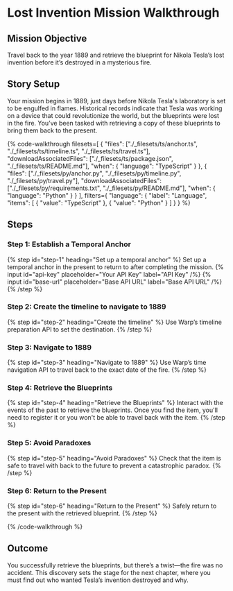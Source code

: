 # Lost Invention Mission Walkthrough

## Mission Objective

Travel back to the year 1889 and retrieve the blueprint for Nikola Tesla’s lost invention before it’s destroyed in a mysterious fire.

## Story Setup

Your mission begins in 1889, just days before Nikola Tesla's laboratory is set to be engulfed in flames. Historical records indicate that Tesla was working on a device that could revolutionize the world, but the blueprints were lost in the fire. You’ve been tasked with retrieving a copy of these blueprints to bring them back to the present.

{% code-walkthrough
  filesets=[
    { 
      "files": ["./_filesets/ts/anchor.ts", "./_filesets/ts/timeline.ts", "./_filesets/ts/travel.ts"],
      "downloadAssociatedFiles": ["./_filesets/ts/package.json", "./_filesets/ts/README.md"],
      "when": { "language": "TypeScript" }
    },
    { 
      "files": ["./_filesets/py/anchor.py", "./_filesets/py/timeline.py", "./_filesets/py/travel.py"],
      "downloadAssociatedFiles": ["./_filesets/py/requirements.txt", "./_filesets/py/README.md"],
      "when": { "language": "Python" }
    }
  ],
  filters={
    "language": {
      "label": "Language",
      "items": [
        { "value": "TypeScript" },
        { "value": "Python" }
      ]
    }
  }
%}

  ## Steps

  ### Step 1: Establish a Temporal Anchor

  {% step id="step-1" heading="Set up a temporal anchor" %}
    Set up a temporal anchor in the present to return to after completing the mission.
    {% input id="api-key" placeholder="Your API Key" label="API Key" /%}
    {% input id="base-url" placeholder="Base API URL" label="Base API URL" /%}
  {% /step %}

  ### Step 2: Create the timeline to navigate to 1889

  {% step id="step-2" heading="Create the timeline" %}
    Use Warp’s timeline preparation API to set the destination.
  {% /step %}

  ### Step 3: Navigate to 1889

  {% step id="step-3" heading="Navigate to 1889" %}
    Use Warp’s time navigation API to travel back to the exact date of the fire.
  {% /step %}

  ### Step 4: Retrieve the Blueprints

  {% step id="step-4" heading="Retrieve the Blueprints" %}
    Interact with the events of the past to retrieve the blueprints. Once you find the item, you'll need to register it or you won't be able to travel back with the item.
  {% /step %}

  ### Step 5: Avoid Paradoxes

  {% step id="step-5" heading="Avoid Paradoxes" %}
    Check that the item is safe to travel with back to the future to prevent a catastrophic paradox.
  {% /step %}

  ### Step 6: Return to the Present

  {% step id="step-6" heading="Return to the Present" %}
    Safely return to the present with the retrieved blueprint.
  {% /step %}

{% /code-walkthrough %}

## Outcome

You successfully retrieve the blueprints, but there’s a twist—the fire was no accident. This discovery sets the stage for the next chapter, where you must find out who wanted Tesla’s invention destroyed and why.
